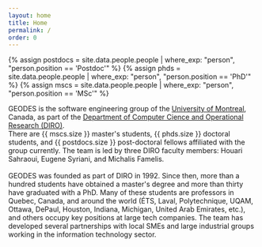 ```yaml
---
layout: home
title: Home
permalink: /
order: 0
---
```


{% assign postdocs = site.data.people.people | where_exp: "person", "person.position == 'Postdoc'" %}
{% assign phds = site.data.people.people | where_exp: "person", "person.position == 'PhD'" %}
{% assign mscs = site.data.people.people | where_exp: "person", "person.position == 'MSc'" %}

GEODES is the software engineering group of the [University of Montreal](https://www.umontreal.ca/), Canada, as part of the [Department of Computer Cience and Operational Research (DIRO)](https://diro.umontreal.ca/english/home/).<br/>
There are {{ mscs.size }} master's students, {{ phds.size }} doctoral students, and {{ postdocs.size }} post-doctoral fellows affiliated with the group currently. The team is led by three DIRO faculty members: Houari Sahraoui, Eugene Syriani, and Michalis Famelis.<br/><br/>
GEODES was founded as part of DIRO in 1992. Since then, more than a hundred students have obtained a master's degree and more than thirty have graduated with a PhD. Many of these students are professors in Quebec, Canada, and around the world (ÉTS, Laval, Polytechnique, UQAM, Ottawa, DePaul, Houston, Indiana, Michigan, United Arab Emirates, etc.), and others occupy key positions at large tech companies. The team has developed several partnerships with local SMEs and large industrial groups working in the information technology sector.